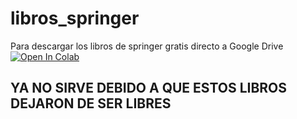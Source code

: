 # libros_springer
Para descargar los libros de springer gratis directo a Google Drive
[![Open In Colab](https://colab.research.google.com/assets/colab-badge.svg)](https://colab.research.google.com/github/chdiazguerra/libros_springer/blob/master/Descargar_libros_springer.ipynb)

## YA NO SIRVE DEBIDO A QUE ESTOS LIBROS DEJARON DE SER LIBRES
